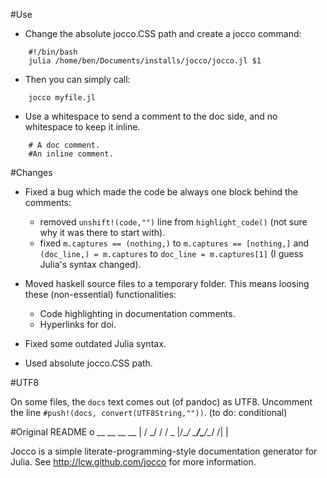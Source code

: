 #Use

- Change the absolute jocco.CSS path and create a jocco command:

~~~
	#!/bin/bash
	julia /home/ben/Documents/installs/jocco/jocco.jl $1
~~~

- Then you can simply call:

~~~
	jocco myfile.jl
~~~

- Use a whitespace to send a comment to the doc side, and no whitespace to keep it inline.

~~~
	# A doc comment.
	#An inline comment.
~~~

#Changes

- Fixed a bug which made the code be always one block behind the comments:

	- removed `unshift!(code,"")` line from `highlight_code()` (not sure why it was there to start with).
	- fixed `m.captures == (nothing,)` to `m.captures == [nothing,]`  and  `(doc_line,) = m.captures` to `doc_line = m.captures[1]` (I guess Julia's syntax changed). 

- Moved haskell source files to a temporary folder. This means loosing these (non-essential) functionalities:
	
	- Code highlighting in documentation comments.
	- Hyperlinks for doi.

- Fixed some outdated Julia syntax.

- Used absolute jocco.CSS path.

#UTF8

On some files, the `docs` text comes out (of pandoc) as UTF8. Uncomment the line `#push!(docs, convert(UTF8String,""))`. (to do: conditional)

#Original README
                             o
                                __   __   __   __
                             | /  \_/    /    /  \_
                             |/\__/ \___/\___/\__/
                            /|
                            \|

Jocco is a simple literate-programming-style documentation generator for
Julia.  See http://lcw.github.com/jocco for more information.
